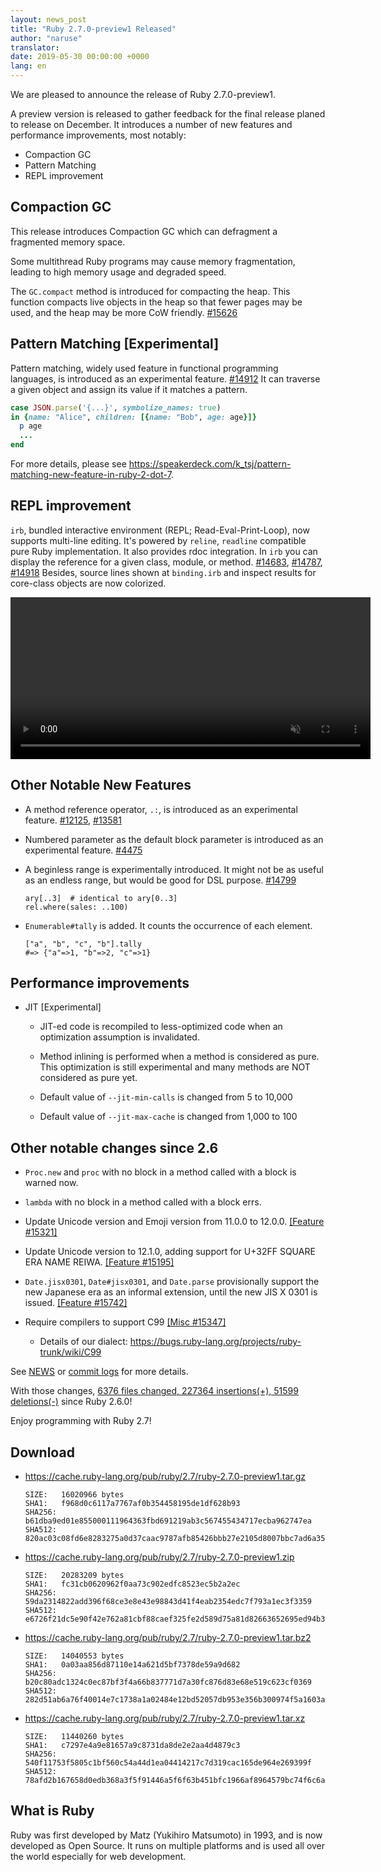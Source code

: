 ```yaml
---
layout: news_post
title: "Ruby 2.7.0-preview1 Released"
author: "naruse"
translator:
date: 2019-05-30 00:00:00 +0000
lang: en
---
```


We are pleased to announce the release of Ruby 2.7.0-preview1.

A preview version is released to gather feedback for the final release planed to release on December. It introduces a number of new features and performance improvements, most notably:

* Compaction GC
* Pattern Matching
* REPL improvement

## Compaction GC

This release introduces Compaction GC which can defragment a fragmented memory space.

Some multithread Ruby programs may cause memory fragmentation, leading to high memory usage and degraded speed.

The `GC.compact` method is introduced for compacting the heap. This function compacts live objects in the heap so that fewer pages may be used, and the heap may be more CoW friendly. [#15626](https://bugs.ruby-lang.org/issues/15626)

## Pattern Matching [Experimental]

Pattern matching, widely used feature in functional programming languages, is introduced as an experimental feature. [#14912](https://bugs.ruby-lang.org/issues/14912)
It can traverse a given object and assign its value if it matches a pattern.

```ruby
case JSON.parse('{...}', symbolize_names: true)
in {name: "Alice", children: [{name: "Bob", age: age}]}
  p age
  ...
end
```

For more details, please see https://speakerdeck.com/k_tsj/pattern-matching-new-feature-in-ruby-2-dot-7.

## REPL improvement

`irb`, bundled interactive environment (REPL; Read-Eval-Print-Loop), now supports multi-line editing. It's powered by `reline`, `readline` compatible pure Ruby implementation.
It also provides rdoc integration. In `irb` you can display the reference for a given class, module, or method.  [#14683](https://bugs.ruby-lang.org/issues/14683), [#14787](https://bugs.ruby-lang.org/issues/14787), [#14918](https://bugs.ruby-lang.org/issues/14918)
Besides, source lines shown at `binding.irb` and inspect results for core-class objects are now colorized.

<video autoplay="autoplay" controls="controls" muted="muted" width="576" height="259">
  <source src="https://cache.ruby-lang.org/pub/media/irb_improved_with_key_take2.mp4" type="video/mp4">
</video>

## Other Notable New Features

* A method reference operator, <code>.:</code>, is introduced as an experimental feature.  [#12125]( https://bugs.ruby-lang.org/issues/12125), [#13581]( https://bugs.ruby-lang.org/issues/13581)

* Numbered parameter as the default block parameter is introduced as an experimental feature.  [#4475](https://bugs.ruby-lang.org/issues/4475)

* A beginless range is experimentally introduced.  It might not be as useful
  as an endless range, but would be good for DSL purpose. [#14799](https://bugs.ruby-lang.org/issues/14799)

      ary[..3]  # identical to ary[0..3]
      rel.where(sales: ..100)

* `Enumerable#tally` is added.  It counts the occurrence of each element.

      ["a", "b", "c", "b"].tally
      #=> {"a"=>1, "b"=>2, "c"=>1}

## Performance improvements

* JIT [Experimental]

  * JIT-ed code is recompiled to less-optimized code when an optimization assumption is invalidated.

  * Method inlining is performed when a method is considered as pure. This optimization is still experimental and many methods are NOT considered as pure yet.

  * Default value of `--jit-min-calls` is changed from 5 to 10,000

  * Default value of `--jit-max-cache` is changed from 1,000 to 100

## Other notable changes since 2.6

* `Proc.new` and `proc` with no block in a method called with a block is warned now.

* `lambda` with no block in a method called with a block errs.

* Update Unicode version and Emoji version from 11.0.0 to 12.0.0.  [[Feature #15321]](https://bugs.ruby-lang.org/issues/15321)

* Update Unicode version to 12.1.0, adding support for U+32FF SQUARE ERA NAME REIWA.  [[Feature #15195]](https://bugs.ruby-lang.org/issues/15195)

* `Date.jisx0301`, `Date#jisx0301`, and `Date.parse` provisionally support the new Japanese era as an informal extension, until the new JIS X 0301 is issued.  [[Feature #15742]](https://bugs.ruby-lang.org/issues/15742)

* Require compilers to support C99 [[Misc #15347]](https://bugs.ruby-lang.org/issues/15347)
  * Details of our dialect: <https://bugs.ruby-lang.org/projects/ruby-trunk/wiki/C99>

See [NEWS](https://github.com/ruby/ruby/blob/v2_7_0_preview1/NEWS) or [commit logs](https://github.com/ruby/ruby/compare/v2_6_0...v2_7_0_preview1) for more details.

With those changes, [6376 files changed, 227364 insertions(+), 51599 deletions(-)](https://github.com/ruby/ruby/compare/v2_6_0...v2_7_0_preview1) since Ruby 2.6.0!

Enjoy programming with Ruby 2.7!

## Download

* <https://cache.ruby-lang.org/pub/ruby/2.7/ruby-2.7.0-preview1.tar.gz>

      SIZE:   16020966 bytes
      SHA1:   f968d0c6117a7767af0b354458195de1df628b93
      SHA256: b61dba9ed01e855000111964363fbd691219ab3c567455434717ecba962747ea
      SHA512: 820ac03c08fd6e8283275a0d37caac9787afb85426bbb27e2105d8007bbc7ad6a35b2b40c8af81cdbb7a00347d44e92b5ff9b6e7f48f22d05584cedb85578409
* <https://cache.ruby-lang.org/pub/ruby/2.7/ruby-2.7.0-preview1.zip>

      SIZE:   20283209 bytes
      SHA1:   fc31cb0620962f0aa73c902edfc8523ec5b2a2ec
      SHA256: 59da2314822add396f68ce3e8e43e98843d41f4eab2354edc7f793a1ec3f3359
      SHA512: e6726f21dc5e90f42e762a81cbf88caef325fe2d589d75a81d82663652695ed94b3be6e12fe238fc82e5caebb16e626456d9e9dfa4ecc6a55e532ba372b2d4de
* <https://cache.ruby-lang.org/pub/ruby/2.7/ruby-2.7.0-preview1.tar.bz2>

      SIZE:   14040553 bytes
      SHA1:   0a03aa856d87110e14a621d5bf7378de59a9d682
      SHA256: b20c80adc1324c0ec87bf3f4a66b837771d7a30fc876d83e68e519c623cf0369
      SHA512: 282d51ab6a76f40014e7c1738a1a02484e12bd52057db953e356b300974f5a1603a14dc23e436587870767213816c5adda335e6f8716de02c8fd853c85447250
* <https://cache.ruby-lang.org/pub/ruby/2.7/ruby-2.7.0-preview1.tar.xz>

      SIZE:   11440260 bytes
      SHA1:   c7297e4a9e81657a9c8731da8de2e2aa4d4879c3
      SHA256: 540f11753f5805c1bf560c54a44d1ea04414217c7d319cac165de964e269399f
      SHA512: 78afd2b167658d0edb368a3f5f91446a5f6f63b451bfc1966af8964579bc74f6c6a2d227c8715ab742e97c6895ce4006b56ba0eed97b6effcd93555b43d90313

## What is Ruby

Ruby was first developed by Matz (Yukihiro Matsumoto) in 1993, and is now developed as Open Source. It runs on multiple platforms and is used all over the world especially for web development.
